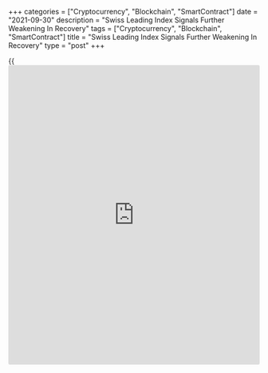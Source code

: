 +++
categories = ["Cryptocurrency", "Blockchain", "SmartContract"]
date = "2021-09-30"
description = "Swiss Leading Index Signals Further Weakening In Recovery"
tags = ["Cryptocurrency", "Blockchain", "SmartContract"]
title = "Swiss Leading Index Signals Further Weakening In Recovery"
type = "post"
+++

{{<iframe id="large-banner" src="https://www.bounty.group/#slide=6.0" width="100%" height="600" scrolling="no" style="border: 0px solid rgb(216, 221, 230); border-radius: 3px;">}}

A leading indicator for the Swiss [economy][1] signaled that the
economic recovery after the pandemic is set to slow further in the
coming months.

The economic barometer dropped to 110.6 in September from 113.5 in
August, results of a survey by the KOF economic institute showed
Thursday. Economists had forecast a score of 110.

The indicator eased for fourth straight month. Despite the slowing in
recent months, the barometer remains above its long-term average.

The recurring decline is primarily attributable to bundles of indicators
concerning foreign demand, the think tank said.

Further, the manufacturing sector indicators also gave negative signal,
followed by those of the other services sector. Meanwhile, indicators
from the finance and insurance sector gave slightly positive impulses,
KOF said.

For comments and feedback [contact](https://www.playgroundfx.com/contact/): editorial@rtt[news](https://www.letsplayfx.com/blog/forex-news-website/).com

[Economic News][1]

 **What parts of the world are seeing the best (and worst) economic
performances lately? Click[here][2] to check out our [Econ Scorecard][2]
and find out! See up-to-the-moment [ranking](https://www.playgroundfx.com/blog/crypto-exchange-ranking/)s for the best and worst
performers in [GDP][3], [unemployment rate][4], [inflation][5] and much
more.**

   1. www.rtt[news](https://www.letsplayfx.com/blog/forex-news-website/).com/Content/EconomicNews.aspx
   2. www.rtt[news](https://www.letsplayfx.com/blog/forex-news-website/).com/economic-scorecard/world-rank/retail-sales/highest-performance.aspx
   3. www.rtt[news](https://www.letsplayfx.com/blog/forex-news-website/).com/economic-scorecard/world-rank/GDP/highest-performance.aspx
   4. www.rtt[news](https://www.letsplayfx.com/blog/forex-news-website/).com/economic-scorecard/world-rank/unemployment-rate/lowest-performance.aspx
   5. www.rtt[news](https://www.letsplayfx.com/blog/forex-news-website/).com/economic-scorecard/world-rank/CPI/highest-performance.aspx